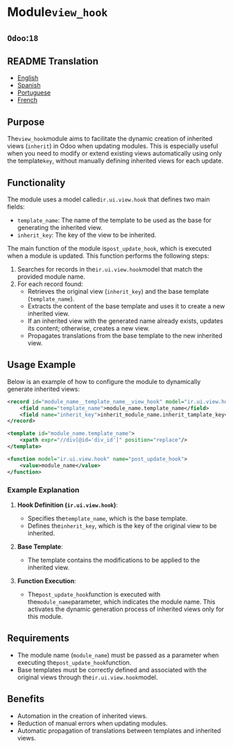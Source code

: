 # Module`view_hook`

## `Odoo`:`18`

## README Translation

-   [English](README.md)
-   [Spanish](README.es.md)
-   [Portuguese](README.pt.md)
-   [French](README.fr.md)

## Purpose

The`view_hook`module aims to facilitate the dynamic creation of inherited views (`inherit`) in Odoo when updating modules. This is especially useful when you need to modify or extend existing views automatically using only the template`key`, without manually defining inherited views for each update.

## Functionality

The module uses a model called`ir.ui.view.hook` that defines two main fields:

-   `template_name`: The name of the template to be used as the base for generating the inherited view.
-   `inherit_key`: The key of the view to be inherited.

The main function of the module is`post_update_hook`, which is executed when a module is updated. This function performs the following steps:

1.  Searches for records in the`ir.ui.view.hook`model that match the provided module name.
2.  For each record found:
    -   Retrieves the original view (`inherit_key`) and the base template (`template_name`).
    -   Extracts the content of the base template and uses it to create a new inherited view.
    -   If an inherited view with the generated name already exists, updates its content; otherwise, creates a new view.
    -   Propagates translations from the base template to the new inherited view.

## Usage Example

Below is an example of how to configure the module to dynamically generate inherited views:

```xml
<record id="module_name__template_name__view_hook" model="ir.ui.view.hook">
    <field name="template_name">module_name.template_name</field>
    <field name="inherit_key">inherit_module_name.inherit_tamplate_key</field>
</record>

<template id="module_name.template_name">
    <xpath expr="//div[@id='div_id']" position="replace"/>
</template>

<function model="ir.ui.view.hook" name="post_update_hook">
    <value>module_name</value>
</function>
```

### Example Explanation

1.  **Hook Definition (`ir.ui.view.hook`)**:
    -   Specifies the`template_name`, which is the base template.
    -   Defines the`inherit_key`, which is the key of the original view to be inherited.

2.  **Base Template**:
    -   The template contains the modifications to be applied to the inherited view.

3.  **Function Execution**:
    -   The`post_update_hook`function is executed with the`module_name`parameter, which indicates the module name. This activates the dynamic generation process of inherited views only for this module.

## Requirements

-   The module name (`module_name`) must be passed as a parameter when executing the`post_update_hook`function.
-   Base templates must be correctly defined and associated with the original views through the`ir.ui.view.hook`model.

## Benefits

-   Automation in the creation of inherited views.
-   Reduction of manual errors when updating modules.
-   Automatic propagation of translations between templates and inherited views.
